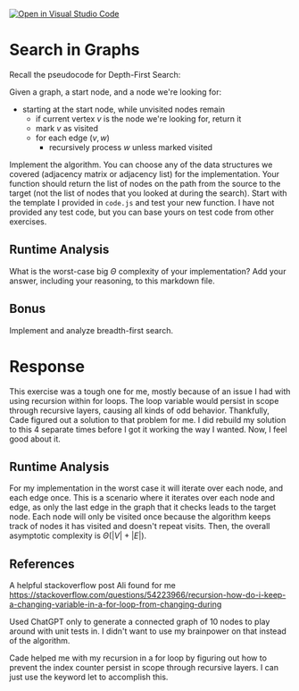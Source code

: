 [![Open in Visual Studio Code](https://classroom.github.com/assets/open-in-vscode-718a45dd9cf7e7f842a935f5ebbe5719a5e09af4491e668f4dbf3b35d5cca122.svg)](https://classroom.github.com/online_ide?assignment_repo_id=12472910&assignment_repo_type=AssignmentRepo)
# Search in Graphs

Recall the pseudocode for Depth-First Search:

Given a graph, a start node, and a node we're looking for:
- starting at the start node, while unvisited nodes remain
    - if current vertex $v$ is the node we're looking for, return it
    - mark $v$ as visited
    - for each edge $(v,w)$
        - recursively process $w$ unless marked visited

Implement the algorithm. You can choose any of the data structures we covered
(adjacency matrix or adjacency list) for the implementation. Your function
should return the list of nodes on the path from the source to the target (not
the list of nodes that you looked at during the search). Start with the template
I provided in `code.js` and test your new function. I have not provided any test
code, but you can base yours on test code from other exercises.

## Runtime Analysis

What is the worst-case big $\Theta$ complexity of your implementation? Add your
answer, including your reasoning, to this markdown file.

## Bonus

Implement and analyze breadth-first search.

# Response

This exercise was a tough one for me, mostly because of an issue I had with using recursion within for loops. The loop variable would persist in scope through recursive layers, causing all kinds of odd behavior. Thankfully, Cade figured out a solution to that problem for me. I did rebuild my solution to this 4 separate times before I got it working the way I wanted. Now, I feel good about it.

## Runtime Analysis

For my implementation in the worst case it will iterate over each node, and each edge once. This is a scenario where it iterates over each node and edge, as only the last edge in the graph that it checks leads to the target node. Each node will only be visited once because the algorithm keeps track of nodes it has visited and doesn't repeat visits. Then, the overall asymptotic complexity is $\Theta\left(|V|+|E|\right)$.

## References

A helpful stackoverflow post Ali found for me
https://stackoverflow.com/questions/54223966/recursion-how-do-i-keep-a-changing-variable-in-a-for-loop-from-changing-during

Used ChatGPT only to generate a connected graph of 10 nodes to play around with unit tests in. I didn't want to use my brainpower on that instead of the algorithm.

Cade helped me with my recursion in a for loop by figuring out how to prevent the index counter persist in scope through recursive layers. I can just use the keyword let to accomplish this.